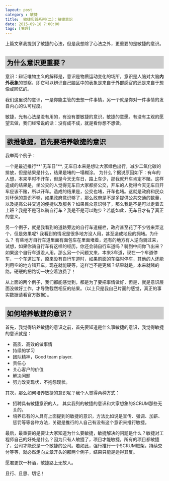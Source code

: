 ```yaml
---
layout: post
category : 敏捷
title:  敏捷实践系列(二)：敏捷意识
date: 2015-09-18 7:00:00
tags: [管理]
---
```



<style>
 h2{
  color: #000;
  
  padding: 5px;
  margin-bottom: 10px;
  font-weight: bolder;
  background-color: #ccc;

 }

 h3 {
 	color: #000;

 	border-bottom: dashed 1px #ccc;
 	padding-bottom: 5px;
  margin-bottom: 10px;
  font-weight: bolder;
 }

 img {
  
   border: solid 5px #ccc;
   padding: 5px;
   border-radius:5px;
 }
 
 .notice
 {
   color:red;
   font-size: 22px;
   font-weight: bolder;
 }
 .m-notice
 {
 	color:red;
 	font-weight: bolder;
 	font-size: 20px;
 }
</style>


上篇文章我提到了敏捷的心法，但是我想除了心法之外，更重要的是敏捷的意识。

## 为什么意识更重要？

意识：辩证唯物主义的解释是，意识是物质运动变化的场所，意识是人脑对大脑**内外表象**的觉察，即它可以辨识自己脑区中的表象是来自于外部感官的还是来自于想像或回忆的。

我们这里说的意识，一是你能主管的去想一件事情，另一个就是你对一件事情的发自内心的认可程度。

敏捷，光有心法是没有用的，有没有要敏捷的意识，敏捷的意愿。有没有主观的愿望去做，我们经常说的话：没有成不成，就是看你想不想做。


## 欲推敏捷，首先要培养敏捷的意识

我举两个例子：

一个是最近推行**"无车日"**, 无车日本来是想让大家绿色出行，减少二氧化碳的排放，但是结果是什么，结果是堵的一塌糊涂。 为什么？据说原因如下：有车的人想，本来平时不开车，但是今天无车日，路上车少，那我就开车肯定不赌。这样造成的结果是，坐公交的人觉得无车日大家都挤公交，开车的人觉得今天无车日开车应该不赌，所以开车。造成的结果是，公交也堵，开车也堵。这就是政府和民众对环保的意识不够，如果政府意识够了，那么政府是不是多提供公共交通的数量，以及提高公共交通的便捷以及服务？如果民众意识够了，那么我是不是可以走着去上班？我是不是可以骑自行车？我是不是可以跑步？若能如此，无车日才有了真正的意义。


另一个例子，就是我看到的道路旁边的自行车道栅栏，政府甚至花了不少钱来弄这个，但是效果呢? 我看到的情况是很多地方没人用，甚至造成地段的拥堵。为什么？ 有些地方自行车道里面有面包车在里面堵着，还有的地方有人逆向骑过来，试想，如果你骑自行车有这样的经历，你还会骑自行车道吗？骑到中间你飞出来？ 如果这个自行车道没人用，那么另一个问题又来，本来3车道，现在一个车道停车，一个车道过车，原来没有自行车道时，如果前面的车临时停车，其他的人还能利用空的地方错开车，现在就能硬等，这样岂不是更堵？结果就是，本来就赌的路，硬硬的把路切一块空着浪费了！

从上面的两个例子，我们都能感觉到，都是为了要把事情做好，但是，就是意识层面没做好工作，才导致截然相反的结果。（以上只是我自己片面的感觉，真正的事实数据请看官方数据）。


## 如何培养敏捷的意识？

首先，我觉得培养敏捷的意识之前，首先要知道是什么事敏捷的意识，我觉得敏捷的意识就是：
* 高质、高效的做事情
* 持续的学习
* 团队精神，Good team player.
* 责任心
* 关心客户的价值
* 解决问题
* 努力改变现状，不抱怨现状。


其次，那么如何培养敏捷的意识呢？我个人觉得两种方式：

* 招聘具有敏捷意识的人。 其实我列的敏捷的意识和大家想象的SCRUM那些无关的。
* 培养已有的人具有上面提到的敏捷的意识，方法比如说是宣传、强调、加薪、惩罚等等各种方法，关键是推行的人自己有没有这个意识来推行敏捷。

最后，最重要的是要让大家知道为什么要敏捷，敏捷解决的问题是什么？敏捷对工程师自己的好处是什么？因为只有人敏捷了，项目才能敏捷，所有的项目都敏捷了，公司才能说是一个敏捷的公司。若如此，强行推行一个SCRUM框架，持续交付等等，就必然走向文章开头的那两个例子，结果只能是适得其反。

愿君更饮一杯酒，敏捷路上无故人。

且行、且思、切记！

